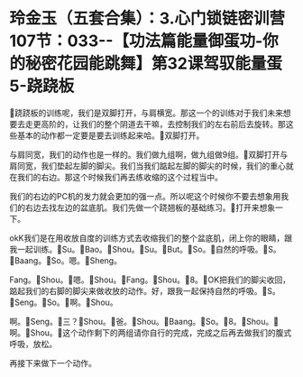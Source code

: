 # 玲金玉（五套合集）：3.心门锁链密训营 107节：033--【功法篇能量御蛋功-你的秘密花园能跳舞】第32课驾驭能量蛋5-跷跷板

🎼跷跷板的训练呢，我们是双脚打开，与肩横宽。那这一个的训练对于我们未来想要去走更高阶的，让我们的整个阴道去干嘛，去控制我们的左右前后去旋转。那这些基本的动作都一定要是要去训练起来哈。🎼双脚打开。

与肩同宽，我们的动作也是一样的。我们做九组啊，做九组做9组。🎼双脚打开与肩同宽，我们垫起左脚的脚尖。我们当我们踮起左脚的脚尖的时候，我们的重心就在我们的右边。那这个时候我们再去练收缩的这个过程当中。

我们的右边的PC机的发力就会更加的强一点。所以呢这个时候你不要去想象用我们的右边去找左边的盆底肌。我们先做一个跷翘板的基础练习。🎼打开来想象一下。

okK我们是在用收放自度的训练方式去收缩我们的整个盆底肌，闭上你的眼睛，跟我一起训练。🎼Su。🎼Bao。🎼Shou。🎼Su。🎼But。🎼So。🎼自然的呼吸。🎼S。🎼Baang。🎼So。嗯。🎼Sheng。

Fang。🎼Shou。🎼嗯。🎼Shou。🎼Fang。🎼Shou。🎼8。🎼OK把我们的脚尖收回，踮起我们的右脚的脚尖来做收放的动作。好，跟我一起保持自然的呼吸。🎼S。🎼Seng。🎼So。🎼啊。🎼Shou。

啊。🎼Seng。🎼三？🎼Shou。🎼爸。🎼Shou。🎼Baang。🎼So。🎼8。🎼Shou。🎼啊。🎼Shou。🎼这个动作剩下的两组请你自行的完成，完成之后再去做我们的腹式呼吸，放松。

再接下来做下一个动作。